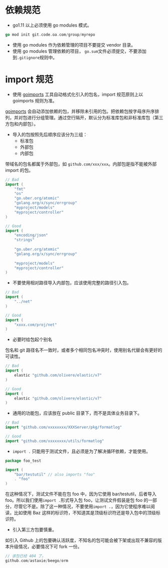 # 依赖规范
- go1.11 以上必须使用 go modules 模式。
```go
go mod init git.code.oa.com/group/myrepo
```
- 使用 go modules 作为依赖管理的项目不要提交 vendor 目录。
- 使用 go modules 管理依赖的项目， `go.sum`文件必须提交，不要添加到`.gitignore`规则中。

# import 规范
- 使用 [goimports](https://pkg.go.dev/golang.org/x/tools@v0.1.10/cmd/goimports) 工具自动格式化引入的包名，import 规范原则上以 goimports 规则为准。

[goimports](https://pkg.go.dev/golang.org/x/tools@v0.1.10/cmd/goimports) 会自动添加依赖的包，并移除未引用的包。把依赖包按字母序升序排列，并对包进行分组管理。通过空行隔开，默认分为标准库包和非标准库包（第三方包和内部包）。

- 导入的包按照先后顺序应该分为三组：
    * 标准包
    * 外部包
    * 内部包

带域名的包名都属于外部包，如 `github.com/xxx/xxx`。内部包是指不能被外部 import 的包。
```go
// Bad
import (
	"fmt"
	"os"
	"go.uber.org/atomic"
	"golang.org/x/sync/errgroup"
	"myproject/models"
    "myproject/controller"
)

// Good
import (
	"encoding/json"
    "strings"
	
	"go.uber.org/atomic"
	"golang.org/x/sync/errgroup"
	
	"myproject/models"
    "myproject/controller"
)
```
- 不要使用相对路径导入内部包，应该使用完整的路径引入包。
```go
// Bad
import (
    "../net"
)

// Good
import (
    "xxxx.com/proj/net"
)
```
- 必要时给包起个别名

包名和 git 路径名不一致时，或者多个相同包名冲突时，使用别名代替会有更好的可读性。
```go
// Bad
import (
	elastic "github.com/olivere/elastic/v7"
)

// Good
import (
	elastic "github.com/olivere/elastic/v7"
)
```
- 通用的功能包，应该放在 public 目录下，而不是具体业务目录下。
```go
// Bad
import "github.com/xxxxxxxx/XXXServer/pkg/formatlog"

// Good
import "github.com/xxxxxxxx/utils/formatlog"
```
- `import .` 只能用于测试文件，且必须是为了解决循环依赖，才能使用。
```go
package foo_test

import (
	"bar/testutil" // also imports "foo"
	. "foo"
)
```
在这种情况下，测试文件不能在包 foo 中，因为它使用 bar/testutil，后者导入 foo。所以我们使用`import .`形式导入包 foo，让测试文件假装是包 foo 的一部分，尽管它不是。除了这一种情况，不要使用`import .`，因为它使程序难以阅读，比如使用 Baz 这样的标识符，不知道其是顶级标识符还是导入包中的顶级标识符。

- 引入第三方包要慎重。

如引入 Github 上的包要确认活跃度，不知名的包可能会被下架或出现不兼容的版本升级情况，必要情况下可 fork 一份。
```go
// 该包已经 404 了。
github.com/astaxie/beego/orm
```
